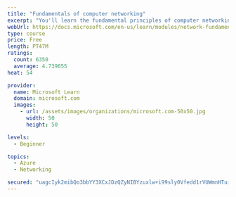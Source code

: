 ```yaml
---
title: "Fundamentals of computer networking"
excerpt: "You'll learn the fundamental principles of computer networking to prepare you for the Azure admin and developer learning paths."
webUrl: https://docs.microsoft.com/en-us/learn/modules/network-fundamentals/
type: course
price: Free
length: PT47M
ratings:
  count: 6350
  average: 4.739055
heat: 54

provider:
  name: Microsoft Learn
  domain: microsoft.com
  images:
    - url: /assets/images/organizations/microsoft.com-50x50.jpg
      width: 50
      height: 50

levels:
  - Beginner

topics:
  - Azure
  - Networking

secured: "uagcIyk2mibQo3bbYY3XCxJDzQZyNIBYzuxlw+i99sly0Vfedd1rVUWmnHTuicz3W+oXmqV4eZqMqmGwrcVgiQ24yyW3Ynoh3qPVB8Tb8JmGV4IC7T5hNQKGR5bUr2uS+VI0nSLg2vZ0O/s2A2/sS1+4xuPbR0NdvKbfBWCf5+bXMHn154TTXRRFC4Ogq8kwgyj2GFsCa/o7KxR7KfIxKFYVTSKH4qcjRuEc6e37bl0APbld1RhB6G1YsFwNAfUCSAn7CKpnrh6kznEWldAd5FrczswP+Gnnwmg9ARawXTAftysHIuwbl1VmURsLkOUH7AdGHrsx9kF/gtoKoF+gIhn0smpDewlwlBOizVyE0x8BKEDKOtNZ51cdMPepYpr6nOz03UDWiekpir8QjKO467lOmlNSp+46lD4g3NOeKSs=;JI/JzvY7fud17W7cBWFsBQ=="
---
```


